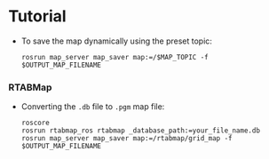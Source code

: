 # Tutorial

* To save the map dynamically using the preset topic:

      rosrun map_server map_saver map:=/$MAP_TOPIC -f $OUTPUT_MAP_FILENAME

### RTABMap

* Converting the `.db` file to `.pgm` map file:

      roscore
      rosrun rtabmap_ros rtabmap _database_path:=your_file_name.db
      rosrun map_server map_saver map:=/rtabmap/grid_map -f $OUTPUT_MAP_FILENAME